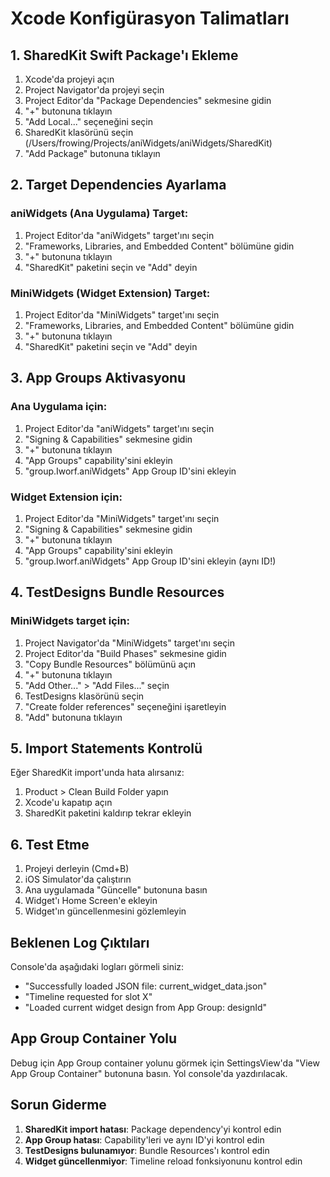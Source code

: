 # Xcode Konfigürasyon Talimatları

## 1. SharedKit Swift Package'ı Ekleme

1. Xcode'da projeyi açın
2. Project Navigator'da projeyi seçin
3. Project Editor'da "Package Dependencies" sekmesine gidin
4. "+" butonuna tıklayın
5. "Add Local..." seçeneğini seçin
6. SharedKit klasörünü seçin (/Users/frowing/Projects/aniWidgets/aniWidgets/SharedKit)
7. "Add Package" butonuna tıklayın

## 2. Target Dependencies Ayarlama

### aniWidgets (Ana Uygulama) Target:
1. Project Editor'da "aniWidgets" target'ını seçin
2. "Frameworks, Libraries, and Embedded Content" bölümüne gidin
3. "+" butonuna tıklayın
4. "SharedKit" paketini seçin ve "Add" deyin

### MiniWidgets (Widget Extension) Target:
1. Project Editor'da "MiniWidgets" target'ını seçin
2. "Frameworks, Libraries, and Embedded Content" bölümüne gidin
3. "+" butonuna tıklayın
4. "SharedKit" paketini seçin ve "Add" deyin

## 3. App Groups Aktivasyonu

### Ana Uygulama için:
1. Project Editor'da "aniWidgets" target'ını seçin
2. "Signing & Capabilities" sekmesine gidin
3. "+" butonuna tıklayın
4. "App Groups" capability'sini ekleyin
5. "group.Iworf.aniWidgets" App Group ID'sini ekleyin

### Widget Extension için:
1. Project Editor'da "MiniWidgets" target'ını seçin
2. "Signing & Capabilities" sekmesine gidin
3. "+" butonuna tıklayın
4. "App Groups" capability'sini ekleyin
5. "group.Iworf.aniWidgets" App Group ID'sini ekleyin (aynı ID!)

## 4. TestDesigns Bundle Resources

### MiniWidgets target için:
1. Project Navigator'da "MiniWidgets" target'ını seçin
2. Project Editor'da "Build Phases" sekmesine gidin
3. "Copy Bundle Resources" bölümünü açın
4. "+" butonuna tıklayın
5. "Add Other..." > "Add Files..." seçin
6. TestDesigns klasörünü seçin
7. "Create folder references" seçeneğini işaretleyin
8. "Add" butonuna tıklayın

## 5. Import Statements Kontrolü

Eğer SharedKit import'unda hata alırsanız:
1. Product > Clean Build Folder yapın
2. Xcode'u kapatıp açın
3. SharedKit paketini kaldırıp tekrar ekleyin

## 6. Test Etme

1. Projeyi derleyin (Cmd+B)
2. iOS Simulator'da çalıştırın
3. Ana uygulamada "Güncelle" butonuna basın
4. Widget'ı Home Screen'e ekleyin
5. Widget'ın güncellenmesini gözlemleyin

## Beklenen Log Çıktıları

Console'da aşağıdaki logları görmeli siniz:
- "Successfully loaded JSON file: current_widget_data.json"
- "Timeline requested for slot X"
- "Loaded current widget design from App Group: designId"

## App Group Container Yolu

Debug için App Group container yolunu görmek için SettingsView'da "View App Group Container" butonuna basın.
Yol console'da yazdırılacak.

## Sorun Giderme

1. **SharedKit import hatası**: Package dependency'yi kontrol edin
2. **App Group hatası**: Capability'leri ve aynı ID'yi kontrol edin
3. **TestDesigns bulunamıyor**: Bundle Resources'ı kontrol edin
4. **Widget güncellenmiyor**: Timeline reload fonksiyonunu kontrol edin
